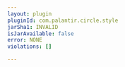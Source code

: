 ```yaml
---
layout: plugin
pluginId: com.palantir.circle.style
jarSha1: INVALID
isJarAvailable: false
error: NONE
violations: []

---
```

